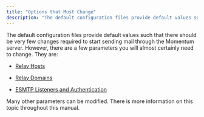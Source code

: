 ```yaml
---
title: "Options that Must Change"
description: "The default configuration files provide default values such that there should be very few changes required to start sending mail through the Momentum server However there are a few parameters you will almost certainly need to change They are Relay Hosts Relay Domains ESMTP Listeners and Authentication Many other parameters..."
---
```


The default configuration files provide default values such that there should be very few changes required to start sending mail through the Momentum server. However, there are a few parameters you will almost certainly need to change. They are:

*   [Relay Hosts](/momentum/3/3-reference/3-reference-conf-ref-relay-hosts)

*   [Relay Domains](/momentum/3/3-reference/3-reference-conf-ref-relay-domains)

*   [ESMTP Listeners and Authentication](/momentum/3/3-reference/ecelerity-conf#ecelerity.conf3.esmtp.authentication)

Many other parameters can be modified. There is more information on this topic throughout this manual.